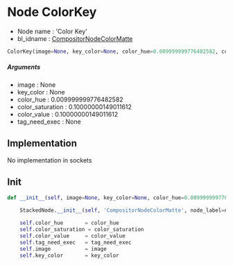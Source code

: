 # Node ColorKey

- Node name : 'Color Key'
- bl_idname : [CompositorNodeColorMatte](https://docs.blender.org/api/current/bpy.types.CompositorNodeColorMatte.html)


``` python
ColorKey(image=None, key_color=None, color_hue=0.009999999776482582, color_saturation=0.10000000149011612, color_value=0.10000000149011612, tag_need_exec=None, node_label=None, node_color=None)
```
##### Arguments

- image : None
- key_color : None
- color_hue : 0.009999999776482582
- color_saturation : 0.10000000149011612
- color_value : 0.10000000149011612
- tag_need_exec : None

## Implementation

No implementation in sockets

## Init

``` python
def __init__(self, image=None, key_color=None, color_hue=0.009999999776482582, color_saturation=0.10000000149011612, color_value=0.10000000149011612, tag_need_exec=None, node_label=None, node_color=None):

    StackedNode.__init__(self, 'CompositorNodeColorMatte', node_label=node_label, node_color=node_color)

    self.color_hue       = color_hue
    self.color_saturation = color_saturation
    self.color_value     = color_value
    self.tag_need_exec   = tag_need_exec
    self.image           = image
    self.key_color       = key_color
```
